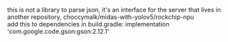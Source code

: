 this is not a library to parse json, it's an interface for the server that lives in another repository, choccymalk/midas-with-yolov5/rockchip-npu \
add this to dependencies in build.gradle: implementation 'com.google.code.gson:gson:2.12.1'
